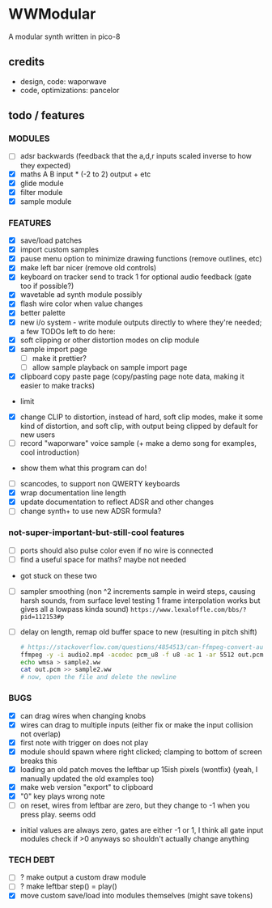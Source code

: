 # WWModular

A modular synth written in pico-8

## credits
- design, code: waporwave
- code, optimizations: pancelor

## todo / features

### MODULES
- [ ] adsr backwards (feedback that the a,d,r inputs scaled inverse to how they expected)
- [x] maths A B input * (-2 to 2) output + etc
- [x] glide module
- [x] filter module
- [x] sample module

### FEATURES
- [x] save/load patches
- [x] import custom samples
- [x] pause menu option to minimize drawing functions (remove outlines, etc)
- [x] make left bar nicer (remove old controls)
- [x] keyboard on tracker send to track 1 for optional audio feedback (gate too if possible?)
- [x] wavetable ad synth module possibly
- [x] flash wire color when value changes
- [x] better palette
- [x] new i/o system - write module outputs directly to where they're needed; a few TODOs left to do here:
- [x] soft clipping or other distortion modes on clip module
- [x] sample import page
  - [ ] make it prettier?
  - [ ] allow sample playback on sample import page
- [x] clipboard copy paste page (copy/pasting page note data, making it easier to make tracks)
- limit 
- [x] change CLIP to distortion, instead of hard, soft clip modes, make it some kind of distortion, and soft clip, with output being clipped by default for new users
- [ ] record "waporware" voice sample (+ make a demo song for examples, cool introduction)
- show them what this program can do!
- [ ] scancodes, to support non QWERTY keyboards
- [x] wrap documentation line length
- [x] update documentation to reflect ADSR and other changes
- [ ] change synth+ to use new ADSR formula?

### not-super-important-but-still-cool features
- [ ] ports should also pulse color even if no wire is connected
- [ ] find a useful space for maths? maybe not needed
- got stuck on these two
- [ ] sampler smoothing (non ^2 increments sample in weird steps, causing harsh sounds, from surface level testing 1 frame interpolation works but gives all a lowpass kinda sound) `https://www.lexaloffle.com/bbs/?pid=112153#p`
- [ ] delay on length, remap old buffer space to new (resulting in pitch shift)

  ```bash
  # https://stackoverflow.com/questions/4854513/can-ffmpeg-convert-audio-to-raw-pcm-if-so-how
  ffmpeg -y -i audio2.mp4 -acodec pcm_u8 -f u8 -ac 1 -ar 5512 out.pcm
  echo wmsa > sample2.ww
  cat out.pcm >> sample2.ww
  # now, open the file and delete the newline
  ```

### BUGS
- [x] can drag wires when changing knobs
- [x] wires can drag to multiple inputs (either fix or make the input collision not overlap)
- [x] first note with trigger on does not play
- [x] module should spawn where right clicked; clamping to bottom of screen breaks this
- [x] loading an old patch moves the leftbar up 15ish pixels (wontfix) (yeah, I manually updated the old examples too)
- [x] make web version "export" to clipboard
- [x] "0" key plays wrong note
- [ ] on reset, wires from leftbar are zero, but they change to -1 when you press play. seems odd
- initial values are always zero, gates are either -1 or 1, I think all gate input modules check if >0 anyways so shouldn't actually change anything

### TECH DEBT
- [ ] ? make output a custom draw module
- [ ] ? make leftbar step() = play()
- [x] move custom save/load into modules themselves (might save tokens)
